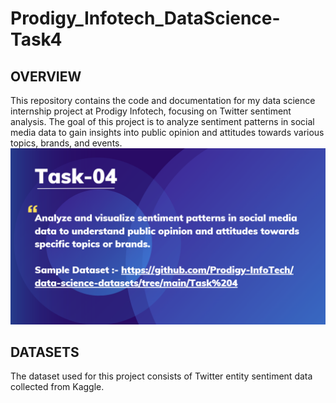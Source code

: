 # Prodigy_Infotech_DataScience-Task4
## OVERVIEW
This repository contains the code and documentation for my data science internship project at Prodigy Infotech, focusing on Twitter sentiment analysis. The goal of this project is to analyze sentiment patterns in social media data to gain insights into public opinion and attitudes towards various topics, brands, and events.
![Alt Task](ds_t4.png)

## DATASETS
The dataset used for this project consists of Twitter entity sentiment data collected from Kaggle.
